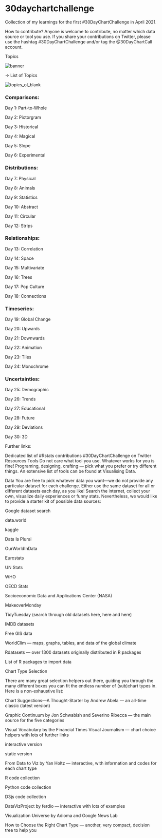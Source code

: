 # 30daychartchallenge
Collection of my learnings for the first #30DayChartChallenge in April 2021.

How to contribute?
Anyone is welcome to contribute, no matter which data source or tool you use.
If you share your contributions on Twitter, please use the hashtag #30DayChartChallenge and/or tag the @30DayChartCall account.

Topics

![banner](https://user-images.githubusercontent.com/62923332/145532114-fe5cba9e-00b9-4b85-a7b4-2ae828a990e3.png)



→ List of Topics

![topics_ol_blank](https://user-images.githubusercontent.com/62923332/145532137-7edd23c8-ab10-412c-a37e-191bbea0ddaf.png)



### Comparisons:

Day 1: Part-to-Whole

Day 2: Pictorgram

Day 3: Historical

Day 4: Magical

Day 5: Slope

Day 6: Experimental

### Distributions:

Day 7: Physical

Day 8: Animals

Day 9: Statistics

Day 10: Abstract

Day 11: Circular

Day 12: Strips

### Relationships:

Day 13: Correlation

Day 14: Space

Day 15: Multivariate

Day 16: Trees

Day 17: Pop Culture

Day 18: Connections

### Timeseries:

Day 19: Global Change

Day 20: Upwards

Day 21: Downwards

Day 22: Animation

Day 23: Tiles

Day 24: Monochrome

### Uncertainties:

Day 25: Demographic

Day 26: Trends

Day 27: Educational

Day 28: Future

Day 29: Deviations

Day 30: 3D

Further links:

Dedicated list of #Rstats contributions
#30DayChartChallenge on Twitter
Resources
Tools
Do not care what tool you use. Whatever works for you is fine! Programing, designing, crafting — pick what you prefer or try different things. An extensive list of tools can be found at Visualising Data.

Data
You are free to pick whatever data you want—we do not provide any particular dataset for each challenge. Either use the same dataset for all or different datasets each day, as you like! Search the internet, collect your own, visualize daily experiences or funny stats. Nevertheless, we would like to provide a starter kit of possible data sources:

Google dataset search

data.world

kaggle

Data Is Plural

OurWorldInData

Eurostats

UN Stats

WHO

OECD Stats

Socioeconomic Data and Applications Center (NASA)

MakeoverMonday

TidyTuesday (search through old datasets here, here and here)

IMDB datasets

Free GIS data

WorldClim — maps, graphs, tables, and data of the global climate

Rdatasets — over 1300 datasets originally distributed in R packages

List of R packages to import data

Chart Type Selection

There are many great selection helpers out there, guiding you through the many different boxes you can fit the endless number of (sub)chart types in. Here is a non-exhaustive list:

Chart Suggestions—A Thought-Starter by Andrew Abela — an all-time classic (latest version)

Graphic Continuum by Jon Schwabish and Severino Ribecca — the main source for the five categories

Visual Vocabulary by the Financial Times Visual Journalism — chart choice helpers with lots of further links

interactive version

static version

From Data to Viz by Yan Holtz — interactive, with information and codes for each chart type

R code collection

Python code collection

D3js code collection

DataVizProject by ferdio — interactive with lots of examples

Visualization Universe by Adioma and Google News Lab

How to Choose the Right Chart Type — another, very compact, decision tree to help you
